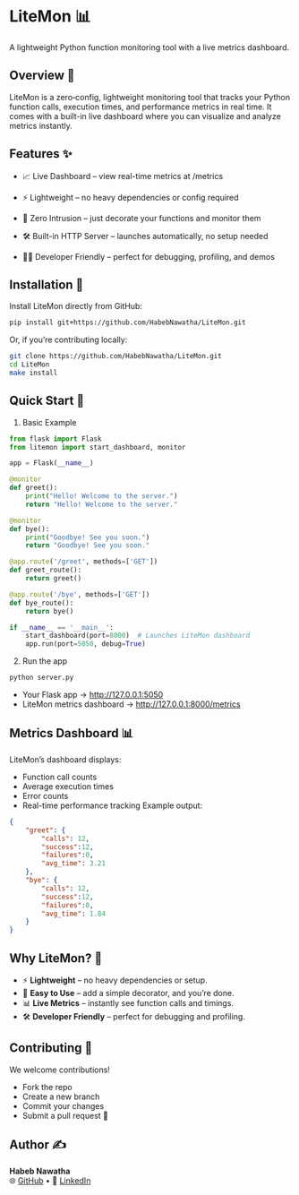 # LiteMon 📊
A lightweight Python function monitoring tool with a live metrics dashboard.

## Overview 🚀
LiteMon is a zero‑config, lightweight monitoring tool that tracks your Python function calls, execution times, and performance metrics in real time.
It comes with a built-in live dashboard where you can visualize and analyze metrics instantly.
## Features ✨

- 📈 Live Dashboard – view real-time metrics at /metrics

- ⚡ Lightweight – no heavy dependencies or config required

- 🧩 Zero Intrusion – just decorate your functions and monitor them

- 🛠 Built-in HTTP Server – launches automatically, no setup needed

- 🧑‍💻 Developer Friendly – perfect for debugging, profiling, and demos


## Installation 🔧

Install LiteMon directly from GitHub:

```bash
pip install git+https://github.com/HabebNawatha/LiteMon.git
```

Or, if you’re contributing locally:

```bash
git clone https://github.com/HabebNawatha/LiteMon.git
cd LiteMon
make install
```
## Quick Start 🏁
1. Basic Example
```python
from flask import Flask
from litemon import start_dashboard, monitor

app = Flask(__name__)

@monitor
def greet():
    print("Hello! Welcome to the server.")
    return "Hello! Welcome to the server."

@monitor
def bye():
    print("Goodbye! See you soon.")
    return "Goodbye! See you soon."

@app.route('/greet', methods=['GET'])
def greet_route():
    return greet()

@app.route('/bye', methods=['GET'])
def bye_route():
    return bye()

if __name__ == '__main__':
    start_dashboard(port=8000)  # Launches LiteMon dashboard
    app.run(port=5050, debug=True)
```

2. Run the app
```bash
python server.py
```
* Your Flask app → http://127.0.0.1:5050
* LiteMon metrics dashboard → http://127.0.0.1:8000/metrics




## Metrics Dashboard 📊
LiteMon’s dashboard displays:
- Function call counts
- Average execution times
- Error counts
- Real-time performance tracking
Example output:

```json
{
    "greet": {
        "calls": 12,
        "success":12,
        "failures":0,
        "avg_time": 3.21
    },
    "bye": {
        "calls": 12,
        "success":12,
        "failures":0,
        "avg_time": 1.84
    }
}
```
## Why LiteMon? 🤔
- ⚡ **Lightweight** – no heavy dependencies or setup.
- 🧩 **Easy to Use** – add a simple decorator, and you’re done.
- 📊 **Live Metrics** – instantly see function calls and timings.
- 🛠 **Developer Friendly** – perfect for debugging and profiling.



## Contributing 🤝
We welcome contributions!
- Fork the repo
- Create a new branch
- Commit your changes
- Submit a pull request 🎉



## Author ✍️
**Habeb Nawatha**  
🌐 [GitHub](https://github.com/HabebNawatha) • 💼 [LinkedIn](https://www.linkedin.com/in/habeb-nawatha/)